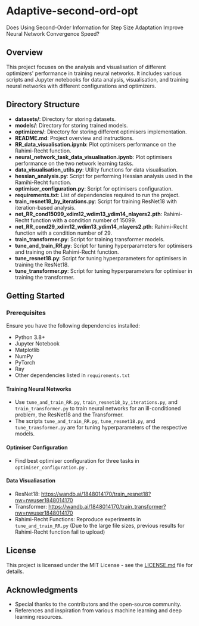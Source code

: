 # Adaptive-second-ord-opt


Does Using Second-Order Information for Step Size Adaptation Improve Neural Network Convergence Speed?

## Overview

This project focuses on the analysis and visualisation of different optimizers' performance in training neural networks. It includes various scripts and Jupyter notebooks for data analysis, visualisation, and training neural networks with different configurations and optimizers.

## Directory Structure

- **datasets/**: Directory for storing datasets.
- **models/**: Directory for storing trained models.
- **optimizers/**: Directory for storing different optimisers implementation.
- **README.md**: Project overview and instructions.
- **RR_data_visualisation.ipynb**: Plot optimisers performance on the Rahimi-Recht function.
- **neural_network_task_data_visualisation.ipynb**: Plot optimisers performance on the two network learning tasks.
- **data_visualisation_utils.py**: Utility functions for data visualisation.
- **hessian_analysis.py**: Script for performing Hessian analysis used in the Ramihi-Recht function.
- **optimiser_configuration.py**: Script for optimisers configuration.
- **requirements.txt**: List of dependencies required to run the project.
- **train_resnet18_by_iterations.py**: Script for training ResNet18 with iteration-based analysis.
- **net_RR_cond15099_xdim12_wdim13_ydim14_nlayers2.pth**: Rahimi-Recht function with a condition number of 15099.
- **net_RR_cond29_xdim12_wdim13_ydim14_nlayers2.pth**: Rahimi-Recht function with a condition number of 29.
- **train_transformer.py**: Script for training transformer models.
- **tune_and_train_RR.py**: Script for tuning hyperparameters for optimisers and training on the Rahimi-Recht function.
- **tune_resnet18.py**: Script for tuning hyperparameters for optimisers in training the ResNet18.
- **tune_transformer.py**: Script for tuning hyperparameters for optimiser in training the transformer.

## Getting Started

### Prerequisites

Ensure you have the following dependencies installed:

- Python 3.8+
- Jupyter Notebook
- Matplotlib
- NumPy
- PyTorch
- Ray
- Other dependencies listed in `requirements.txt`


#### Training Neural Networks

- Use `tune_and_train_RR.py`, `train_resnet18_by_iterations.py`, and `train_transformer.py` to train neural networks for an ill-conditioned problem, the ResNet18 and the Transformer.
- The scripts `tune_and_train_RR.py`, `tune_resnet18.py`, and `tune_transformer.py` are for tuning hyperparameters of the respective models.

#### Optimiser Configuration

- Find best optimiser configuration for three tasks in `optimiser_configuration.py` .

#### Data Visualiasation

- ResNet18: https://wandb.ai/1848014170/train_resnet18?nw=nwuser1848014170
- Transformer: https://wandb.ai/1848014170/train_transformer?nw=nwuser1848014170
- Rahimi-Recht Functions: Reproduce experiments in `tune_and_train_RR.py` (Due to the large file sizes, previous results for Rahimi-Recht function fail to upload)




## License

This project is licensed under the MIT License - see the [LICENSE.md](LICENSE.md) file for details.

## Acknowledgments

- Special thanks to the contributors and the open-source community.
- References and inspiration from various machine learning and deep learning resources.
